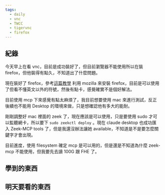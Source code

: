 ```yaml
---
tags:
  - daily
  - vnc
  - TWCC
  - tigervnc
  - firefox
---
```

## 紀錄
今天早上在看 vnc，目前是成功裝好了，但目前瀏覽器不能使用所以在裝firefox，但他裝得有點久，不知道出了什麼問題。

現在裝好了 firefox，參考[這篇教學](https://support.mozilla.org/zh-TW/kb/install-firefox-linux) 利用 mozilla 來安裝 firefox，目前是可以使用了但看不懂英文以外的符號，然後有點卡，感覺確實不是個好解法。

目前使用 mcp 下來感覺有點太麻煩了，我目前想要使用 mac 來進行測試，反正後續也不能用 Desktop 的環境來做，只是想確認他有多大的能耐。

剛剛調整好 mac 裡面的 zeek 了，現在應該是可以使用，只是要使用 sudo 才可以監聽網卡，所以要下 `sudo zeekctl deploy` 。現在 claude desktop 也成功匯入 Zeek-MCP tools 了，但是我還沒辦法讓她 available，不知道是不是要怎麼關鍵字才會出現。

目前進度，使用 filesystem 確定 mcp 是可以用的，但是還是不知道為什麼 zeek-mcp 不能使用，但我要先去讀 100G 跟 FHE 了。
## 學到的東西

## 明天要看的東西
